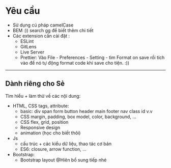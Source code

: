 # Yêu cầu 

* Sử dụng cú pháp camelCase
* BEM :)) search gg để biết thêm chi tiết
* Các extension cần cài đặt :
    * ESLint
    * GitLens
    * Live Server
    * Prettier: Vào File - Preferences - Setting - tìm Format on save rồi tích vào để nó tự động format code khi save cho tiện. :))


---
## Dành riêng cho Sẻ
Tìm hiểu + làm thử về các nội dung: 
* HTML, CSS tags, attribute: 
  * basic: div span form button header main footer nav class id v.v
  * CSS margin, padding, box model, color, background, ...
  * CSS flex, grid, position
  * Responsive design
  * animation (học cho biết thôi)
* Js
  * cấu trúc + các kiểu dữ liệu, thao tác cơ bản 
  * ES6: closure, arrow function, ... 
* Bootstrap:
  * Bootstrap layout @Hiên bổ sung tiếp nhé